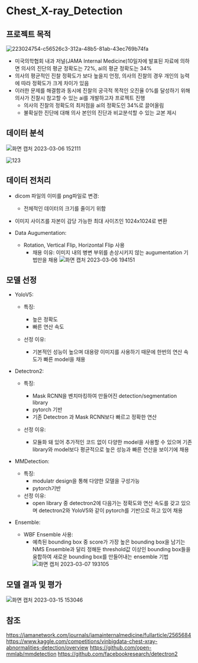 # Chest_X-ray_Detection

## 프로젝트 목적
![223024754-c56526c3-312a-48b5-81ab-43ec769b74fa](https://user-images.githubusercontent.com/112038669/223091663-2781cccc-eb1a-45ec-a668-f96d71b522d4.png)

  - 미국의학협회 내과 저널(JAMA Internal Medicine)10일자에 발표된 자료에 의하면 의사의 진단의 평균 정확도는 72%, ai의 평균 정확도는 34%
  - 의사의 평균적인 진찰 정확도가 보다 높을지 언정, 의사의 진찰의 경우 개인의 능력에 따라 정확도가 크게 차이가 있음
  - 이러한 문제를 해결함과 동시에 진찰의 궁극적 목적인 오진율 0%를 달성하기 위해 의사가 진찰시 참고할 수 있는 ai를 개발하고자 프로젝트 진행
    - 의사의 진찰의 정확도의 최저점을 ai의 정확도인 34%로 끌어올림
    - 불확실한 진단에 대해 의사 본인의 진단과 비교분석할 수 있는 교본 제시

## 데이터 분석 
![화면 캡처 2023-03-06 152111](https://user-images.githubusercontent.com/112038669/223038259-23b052f4-43df-4834-a48e-53cbfd5bef4c.png)

![123](https://user-images.githubusercontent.com/112038669/223042000-cdfe031d-580c-4673-8fef-5c03e88b8751.png)

## 데이터 전처리
  - dicom 파일의 이미를 png파일로 변경:
    - 전체적인 데이터의 크기를 줄이기 위함
    
  - 이미지 사이즈를 자본이 감당 가능한 최대 사이즈인 1024x1024로 변환
  
  - Data Augumentation:
    - Rotation, Vertical Flip, Horizontal Flip 사용
      - 채용 이유: 이미지 내의 병변 부위를 손상시키지 않는 augumentation 기법만을 채용
      ![화면 캡처 2023-03-06 194151](https://user-images.githubusercontent.com/112038669/223087864-12fa8a37-f0e3-4509-a08f-53a56593a661.png)
     
## 모델 선정
  - YoloV5:
    - 특징:
      - 높은 정확도
      - 빠른 연산 속도
      
    - 선정 이유:
       - 기본적인 성능이 높으며 대용량 이미지를 사용하기 때문에 한번의 연산 속도가 빠른 model을 채용

  - Detectron2:
    - 특징:
      - Mask RCNN을 벤치마킹하여 만들어진 detection/segmentation library
      - pytorch 기반
      - 기존 Detectron 과 Mask RCNN보다 빠르고 정확한 연산

    - 선정 이유:
      - 모듈화 돼 있어 추가적인 코드 없이 다양한 model을 사용할 수 있으며 기존 library와 model보다 평균적으로 높은 성능과 빠른 연산을 보이기에 채용 
      
  - MMDetection:
    - 특징:
      - modulatr design을 통해 다양한 모델을 구성가능
      - pytorch기반
    - 선정 이유:
      - open library 중 detectron2에 다음가는 정확도와 연산 속도를 갖고 있으며 detectron2와 YoloV5와 같이 pytorch를 기반으로 하고 있어 채용

  - Ensemble:
    - WBF Ensemble 사용:
      - 예측된 bounding box 중 score가 가장 높은 bounding box을 남기는 NMS Ensemble과 달리 정해둔 threshold값 이상인 bounding box들을 융합하여 새로운 bounding box를 만들어내는 ensemble 기법
        ![화면 캡처 2023-03-07 193105](https://user-images.githubusercontent.com/112038669/223396724-acc6d212-6434-4a6d-80c3-de6da0c38d21.png)
      

## 모델 결과 및 평가
  ![화면 캡처 2023-03-15 153046](https://user-images.githubusercontent.com/112038669/225225415-10f87740-b504-47c6-9249-9afa677c6d8f.png)








## 참조
https://jamanetwork.com/journals/jamainternalmedicine/fullarticle/2565684
https://www.kaggle.com/competitions/vinbigdata-chest-xray-abnormalities-detection/overview
https://github.com/open-mmlab/mmdetection
https://github.com/facebookresearch/detectron2
